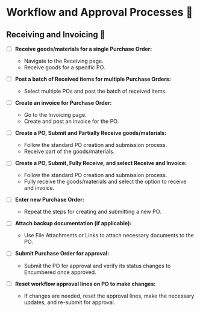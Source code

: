 # Workflow and Approval Processes 🔄

## Receiving and Invoicing 🧾

- [ ] **Receive goods/materials for a single Purchase Order:**
  - Navigate to the Receiving page.
  - Receive goods for a specific PO.

- [ ] **Post a batch of Received items for multiple Purchase Orders:**
  - Select multiple POs and post the batch of received items.

- [ ] **Create an invoice for Purchase Order:**
  - Go to the Invoicing page.
  - Create and post an invoice for the PO.

- [ ] **Create a PO, Submit and Partially Receive goods/materials:**
  - Follow the standard PO creation and submission process.
  - Receive part of the goods/materials.

- [ ] **Create a PO, Submit, Fully Receive, and select Receive and Invoice:**
  - Follow the standard PO creation and submission process.
  - Fully receive the goods/materials and select the option to receive and invoice.

- [ ] **Enter new Purchase Order:**
  - Repeat the steps for creating and submitting a new PO.

- [ ] **Attach backup documentation (if applicable):**
  - Use File Attachments or Links to attach necessary documents to the PO.

- [ ] **Submit Purchase Order for approval:**
  - Submit the PO for approval and verify its status changes to Encumbered once approved.

- [ ] **Reset workflow approval lines on PO to make changes:**
  - If changes are needed, reset the approval lines, make the necessary updates, and re-submit for approval.
